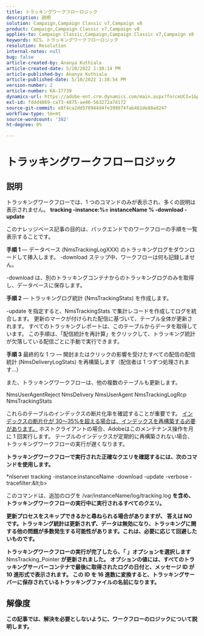 ```yaml
---
title: トラッキングワークフローロジック
description: 説明
solution: Campaign,Campaign Classic v7,Campaign v8
product: Campaign,Campaign Classic v7,Campaign v8
applies-to: Campaign Classic,Campaign,Campaign Classic v7,Campaign v8
keywords: KCS，トラッキングワークフローロジック
resolution: Resolution
internal-notes: null
bug: false
article-created-by: Ananya Kuthiala
article-created-date: 5/10/2022 1:38:14 PM
article-published-by: Ananya Kuthiala
article-published-date: 5/10/2022 1:38:54 PM
version-number: 2
article-number: KA-17739
dynamics-url: https://adobe-ent.crm.dynamics.com/main.aspx?forceUCI=1&pagetype=entityrecord&etn=knowledgearticle&id=b1655370-66d0-ec11-a7b5-0022480a8e40
exl-id: fddd4869-ca73-4875-ae46-563272a7d172
source-git-commit: e8f4ca2dd578944d4fe399074fab461de88ad247
workflow-type: tm+mt
source-wordcount: '382'
ht-degree: 0%

---
```


# トラッキングワークフローロジック

## 説明


トラッキングワークフローでは、1 つのコマンドのみが表示され、多くの説明は表示されません。 <b>tracking -instance:%= instanceName % -download -update</b>



このナレッジベース記事の目的は、バックエンドでのワークフローの手順を一覧表示することです。

<b>手順 1</b>  — データベース (NmsTrackingLogXXX) のトラッキングログをダウンロードして挿入します。 -download ステップ中、ワークフローは何も記録しません。

-download は、別のトラッキングコンテナからのトラッキングログのみを取得し、データベースに保存します。

<b>手順 2</b>  — トラッキングログ統計 (NmsTrackingStats) を作成します。

-update を指定すると、NmsTrackingStats で集計レコードを作成してログを統合します。 更新のマークが付けられた配信に基づいて、テーブル全体が更新されます。 すべてのトラッキングレポートは、このテーブルからデータを取得しています。 この手順は、「配信統計を再計算」をクリックして、トラッキング統計が欠落している配信ごとに手動で実行できます。

<b>手順 3</b> 最終的な 1 つ — 開封またはクリックの影響を受けたすべての配信の配信統計 (NmsDeliveryLogStats) を再構築します（配信者は 1 つずつ処理されます…）

また、トラッキングワークフローは、他の複数のテーブルも更新します。

NmsUserAgentReject NmsDelivery NmsUserAgent NmsTrackingLogRcp NmsTrackingStats

これらのテーブルのインデックスの断片化率を確認することが重要です。 <u>インデックスの断片化が 30～35%を超える場合は、インデックスを再構築する必要があります。</u> ホストクライアントの場合、Adobeはこのメンテナンス操作を月に 1 回実行します。 テーブルのインデックスが定期的に再構築されない場合、トラッキングワークフローの実行が遅くなります。

<b>トラッキングワークフローで実行された正確なクエリを確認するには、次のコマンドを使用します。</b>

*nlserver tracking -instance:instanceName -download -update -verbose -tracefilter:\&lt;b>

このコマンドは、追加のログを </b>/var/instanceName/log/tracking.log <b>を含め、トラッキングワークフローの実行中に実行されるすべてのクエリ。

更新プロセスをスキップできるかと尋ねられる場合がありますが、 答えは NO です。トラッキング統計は更新されず、データは無効になり、トラッキングに関する他の問題が多数発生する可能性があります。これは、必要に応じて回避したいものです。

トラッキングワークフローの実行が完了したら、「 」オプションを選択します </b>NmsTracking_Pointer <b>が更新されました。 オプションの値には、すべてのトラッキングサーバーコンテナで最後に取得されたログの日付と、メッセージ ID が 10 進形式で表示されます。 この ID を 16 進数に変換すると、トラッキングサーバーに保存されているトラッキングファイルの名前になります。


## 解像度


この記事では、解決を必要としないように、ワークフローのロジックについて説明します。
